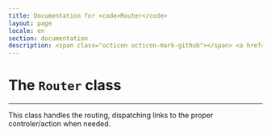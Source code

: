 ```yaml
---
title: Documentation for <code>Router</code>
layout: page
locale: en
section: documentation
description: <span class="octicon octicon-mark-github"></span> <a href="https://github.com/daplayer/daplayer/tree/master/app/router.js">See the app/router.js file on GitHub</a>
---
```

# The `Router` class
<hr>

This class handles the routing, dispatching links to the
proper controler/action when needed.
